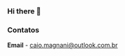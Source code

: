 ### Hi there 👋
### Contatos
**Email** - [caio.magnani@outlook.com.br](mailto:caio.magnani@outlook.com.br)
<!--
<div align="center">
    <h1> ⚙️ &nbsp;GitHub Análise </h1>
    <br>
    <a href="https://github.com/caio-magnani">
    <img align="center" height="160rem" src="https://github-readme-stats.vercel.app/api?username=caio-magnani&show_icons=true&theme=react&include_all_commits=true&count_private=true"/>
    <img align="center" height="160rem" src="https://github-readme-stats.vercel.app/api/top-langs/?username=caio-magnani&layout=compact&langs_count=7&theme=react"/>
    <img height="160em" src="https://github-readme-streak-stats.herokuapp.com/?user=caio-magnani&layout=compact&langs_count=7&theme=react" alt="caio-magnani" />
</div>
-->
<!--
**caio-magnani/caio-magnani** is a ✨ _special_ ✨ repository because its `README.md` (this file) appears on your GitHub profile.

Here are some ideas to get you started:

- 🔭 I’m currently working on ...
- 🌱 I’m currently learning ...
- 👯 I’m looking to collaborate on ...
- 🤔 I’m looking for help with ...
- 💬 Ask me about ...
- 📫 How to reach me: ...
- 😄 Pronouns: ...
- ⚡ Fun fact: ...
-->

